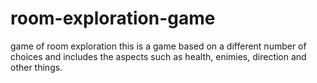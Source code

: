 # room-exploration-game
game of room exploration
this is a game based on  a different number of choices and includes the aspects such as health, enimies, direction and other things.
